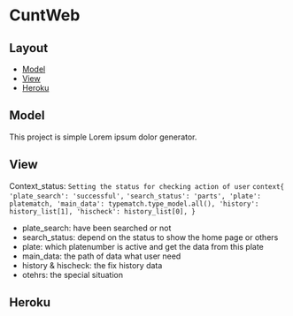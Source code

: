 # CuntWeb
## Layout
* [Model](#Model)
* [View](#View)
* [Heroku](#Heroku)

## Model
This project is simple Lorem ipsum dolor generator.
	
## View
Context_status:
`Setting the status for checking action of user`
`context{`
`'plate_search': 'successful',`
`'search_status': 'parts',
'plate': platematch,
'main_data': typematch.type_model.all(),
'history': history_list[1],
'hischeck': history_list[0],
}`
* plate_search: have been searched or not
* search_status: depend on the status to show the home page or others
* plate: which platenumber is active and get the data from this plate
* main_data: the path of data what user need
* history & hischeck: the fix history data
* otehrs: the special situation
	
## Heroku

